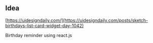 ## Idea

[https://uidesigndaily.com/](https://uidesigndaily.com/posts/sketch-birthdays-list-card-widget-day-1042)

Birthday reminder using react.js

